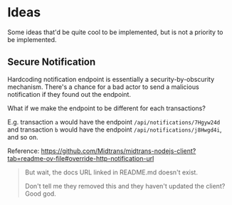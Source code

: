 # Ideas

Some ideas that'd be quite cool to be implemented, but is not a priority to be implemented.

## Secure Notification

Hardcoding notification endpoint is essentially a security-by-obscurity mechanism. There's
a chance for a bad actor to send a malicious notification if they found out the endpoint.

What if we make the endpoint to be different for each transactions?

E.g. transaction `a` would have the endpoint `/api/notifications/7Hgyw24d` and transaction
`b` would have the endpoint `/api/notifications/j8Hwgd4i`, and so on.

Reference: https://github.com/Midtrans/midtrans-nodejs-client?tab=readme-ov-file#override-http-notification-url

> But wait, the docs URL linked in README.md doesn't exist.
>
> Don't tell me they removed this and they haven't updated the client? Good god.
